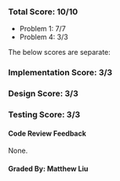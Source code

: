 ### Total Score: 10/10
- Problem 1: 7/7
- Problem 4: 3/3

The below scores are separate:

### Implementation Score: 3/3

### Design Score: 3/3

### Testing Score: 3/3

#### Code Review Feedback

None.

#### Graded By: Matthew Liu
